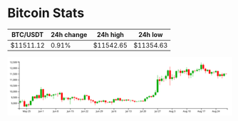 # Bitcoin Stats

BTC/USDT|24h change|24h high|24h low|
|---|---|---|---|
|$11511.12|0.91%|$11542.65|$11354.63|

<img src="./chart.svg">
